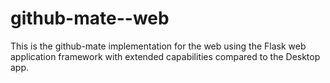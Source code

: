 # github-mate--web
This is the github-mate implementation for the web using the Flask web application framework with extended capabilities compared to the Desktop app. 
